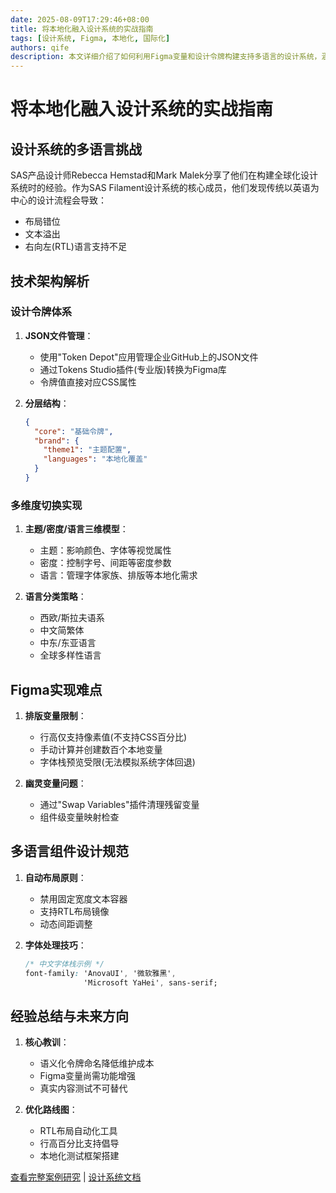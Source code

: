 ```yaml
---
date: 2025-08-09T17:29:46+08:00
title: 将本地化融入设计系统的实战指南
tags: [设计系统, Figma, 本地化, 国际化]
authors: qife
description: 本文详细介绍了如何利用Figma变量和设计令牌构建支持多语言的设计系统，涵盖文本溢出、RTL布局等挑战的解决方案，以及主题、密度和语言切换的动态适配方法。
---
```


# 将本地化融入设计系统的实战指南

## 设计系统的多语言挑战
SAS产品设计师Rebecca Hemstad和Mark Malek分享了他们在构建全球化设计系统时的经验。作为SAS Filament设计系统的核心成员，他们发现传统以英语为中心的设计流程会导致：
- 布局错位
- 文本溢出
- 右向左(RTL)语言支持不足

## 技术架构解析
### 设计令牌体系
1. **JSON文件管理**：
   - 使用"Token Depot"应用管理企业GitHub上的JSON文件
   - 通过Tokens Studio插件(专业版)转换为Figma库
   - 令牌值直接对应CSS属性

2. **分层结构**：
   ```json
   {
     "core": "基础令牌",
     "brand": {
       "theme1": "主题配置",
       "languages": "本地化覆盖"
     }
   }
   ```

### 多维度切换实现
1. **主题/密度/语言三维模型**：
   - 主题：影响颜色、字体等视觉属性
   - 密度：控制字号、间距等密度参数
   - 语言：管理字体家族、排版等本地化需求

2. **语言分类策略**：
   - 西欧/斯拉夫语系
   - 中文简繁体
   - 中东/东亚语言
   - 全球多样性语言

## Figma实现难点
1. **排版变量限制**：
   - 行高仅支持像素值(不支持CSS百分比)
   - 手动计算并创建数百个本地变量
   - 字体栈预览受限(无法模拟系统字体回退)

2. **幽灵变量问题**：
   - 通过"Swap Variables"插件清理残留变量
   - 组件级变量映射检查

## 多语言组件设计规范
1. **自动布局原则**：
   - 禁用固定宽度文本容器
   - 支持RTL布局镜像
   - 动态间距调整

2. **字体处理技巧**：
   ```css
   /* 中文字体栈示例 */
   font-family: 'AnovaUI', '微软雅黑', 
                'Microsoft YaHei', sans-serif;
   ```

## 经验总结与未来方向
1. **核心教训**：
   - 语义化令牌命名降低维护成本
   - Figma变量尚需功能增强
   - 真实内容测试不可替代

2. **优化路线图**：
   - RTL布局自动化工具
   - 行高百分比支持倡导
   - 本地化测试框架搭建

[查看完整案例研究](https://www.smashingmagazine.com) | [设计系统文档](https://design.sas.com)